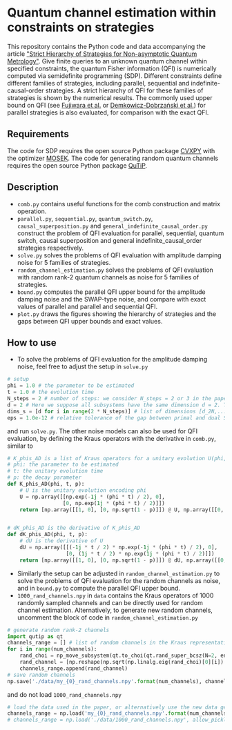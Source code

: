 # Quantum channel estimation within constraints on strategies
This repository contains the Python code and data accompanying the article ["Strict Hierarchy of Strategies for Non-asymptotic Quantum Metrology"](https://arxiv.org/abs/2203.09758). Give finite queries to an unknown quantum channel within specified constraints, the quantum Fisher information (QFI) is numerically computed via semidefinite programming (SDP). Different constraints define different families of strategies, including parallel, sequential and indefinite-causal-order strategies. A strict hierarchy of QFI for these families of strategies is shown by the numerical results. The commonly used upper bound on QFI (see [Fujiwara et al.](https://iopscience.iop.org/article/10.1088/1751-8113/41/25/255304) or [Demkowicz-Dobrzański et al.](https://www.nature.com/articles/ncomms2067)) for parallel strategies is also evaluated, for comparison with the exact QFI. 
## Requirements
The code for SDP requires the open source Python package [CVXPY](https://www.cvxpy.org) with the optimizer [MOSEK](https://www.mosek.com). The code for generating random quantum channels requires the open source Python package [QuTiP](https://qutip.org).
## Description
* `comb.py` contains useful functions for the comb construction and matrix operation.
* `parallel.py`, `sequential.py`, `quantum_switch.py`, `causal_superposition.py` and `general_indefinite_causal_order.py` construct the problem of QFI evaluation for parallel, sequential, quantum switch, causal superposition and general indefinite_causal_order strategies respectively.
* `solve.py` solves the problems of QFI evaluation with amplitude damping noise for 5 families of strategies.
* `random_channel_estimation.py` solves the problems of QFI evaluation with random rank-2 quantum channels as noise for 5 families of strategies.
* `bound.py` computes the parallel QFI upper bound for the amplitude damping noise and the SWAP-type noise, and compare with exact values of parallel and parallel and sequential QFI.
* `plot.py` draws the figures showing the hierarchy of strategies and the gaps between QFI upper bounds and exact values.
## How to use
* To solve the problems of QFI evaluation for the amplitude damping noise, feel free to adjust the setup in `solve.py`
```python
# setup
phi = 1.0 # the parameter to be estimated
t = 1.0 # the evolution time
N_steps = 2 # number of steps: we consider N_steps = 2 or 3 in the paper 
d = 2 # Here we suppose all subsystems have the same dimension d = 2. This requirement is only necessary for the quantum switch strategy. 
dims_s = [d for i in range(2 * N_steps)] # list of dimensions [d_2N,...,d_1]
eps = 1.0e-12 # relative tolerance of the gap between primal and dual SDP
```
and run `solve.py`. The other noise models can also be used for QFI evaluation, by defining the Kraus operators with the derivative in `comb.py`, similar to
```python
# K_phis_AD is a list of Kraus operators for a unitary evolution U(phi,t) followed by amplitude damping noise
# phi: the parameter to be estimated
# t: the unitary evolution time
# p: the decay parameter
def K_phis_AD(phi, t, p):
    # U is the unitary evolution encoding phi
    U = np.array([[np.exp(-1j * (phi * t) / 2), 0],
                  [0, np.exp(1j * (phi * t) / 2)]])
    return [np.array([[1, 0], [0, np.sqrt(1 - p)]]) @ U, np.array([[0, np.sqrt(p)], [0, 0]]) @ U]


# dK_phis_AD is the derivative of K_phis_AD
def dK_phis_AD(phi, t, p):
    # dU is the derivative of U
    dU = np.array([[(-1j * t / 2) * np.exp(-1j * (phi * t) / 2), 0],
                   [0, (1j * t / 2) * np.exp(1j * (phi * t) / 2)]])
    return [np.array([[1, 0], [0, np.sqrt(1 - p)]]) @ dU, np.array([[0, np.sqrt(p)], [0, 0]]) @ dU]
```
* Similarly the setup can be adjusted in `random_channel_estimation.py` to solve the problems of QFI evaluation for the random channels as noise, and in `bound.py` to compute the parallel QFI upper bound.
* `1000_rand_channels.npy` in `data` contains the Kraus operators of 1000 randomly sampled channels and can be directly used for random channel estimation. Alternatively, to generate new random channels, uncomment the block of code in `random_channel_estimation.py`
```python
# generate random rank-2 channels
import qutip as qt
channels_range = [] # list of random channels in the Kraus representation
for i in range(num_channels):
    rand_choi = np_move_subsystem(qt.to_choi(qt.rand_super_bcsz(N=2, enforce_tp=True, rank=2, dims=None)).full(), [2,2], [2,2], [0], [1]) # Choi operator of a random channel
    rand_channel = [np.reshape(np.sqrt(np.linalg.eig(rand_choi)[0][i]) * np.linalg.eig(rand_choi)[1][:,i], (2,2)) for i in range(rand_choi.shape[1])] # list of Kraus operators
    channels_range.append(rand_channel)
# save random channels
np.save('./data/my_{0}_rand_channels.npy'.format(num_channels), channels_range, allow_pickle=True)   
```
and do not load `1000_rand_channels.npy`
```python
# load the data used in the paper, or alternatively use the new data generated
channels_range = np.load('my_{0}_rand_channels.npy'.format(num_channels), allow_pickle=True)
# channels_range = np.load('./data/1000_rand_channels.npy', allow_pickle=True)
```
